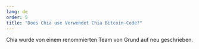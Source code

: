 ```yaml
---
lang: de
order: 5
title: "Does Chia use Verwendet Chia Bitcoin-Code?"
---
```


Chia wurde von einem renommierten Team von Grund auf neu geschrieben.
